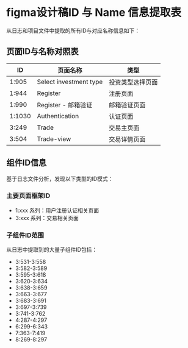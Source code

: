 # figma设计稿ID 与 Name 信息提取表

从日志和项目文件中提取的所有ID与对应名称信息如下：

## 页面ID与名称对照表

| ID | 页面名称 | 类型 |
|----|---------|------|
| 1:905 | Select investment type | 投资类型选择页面 |
| 1:944 | Register | 注册页面 |
| 1:990 | Register - 邮箱验证 | 邮箱验证页面 |
| 1:1030 | Authentication | 认证页面 |
| 3:249 | Trade | 交易主页面 |
| 3:504 | Trade-view | 交易详情页面 |

## 组件ID信息

基于日志文件分析，发现以下类型的ID模式：

### 主要页面框架ID
- 1:xxx 系列：用户注册认证相关页面
- 3:xxx 系列：交易相关页面

### 子组件ID范围
从日志中提取到的大量子组件ID包括：
- 3:531-3:558
- 3:582-3:589  
- 3:595-3:618
- 3:620-3:634
- 3:638-3:659
- 3:663-3:677
- 3:683-3:691
- 3:697-3:739
- 3:741-3:762
- 4:287-4:297
- 6:299-6:343
- 7:363-7:419
- 8:269-8:297

